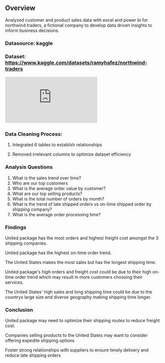 ## Overview

Analyzed customer and product sales data with excel and power bi for northwind traders, a fictional company to develop data driven insights to inform business decisions.

### Datasource: kaggle

### Dataset: https://www.kaggle.com/datasets/ramyhafez/northwind-traders   

![image_alt](https://github.com/MsCorlette/Northwind-Traders/blob/c10e4e1139f152f1a383f30bb68ffe3b9362d723/Northwind%20Traders%20(github).pdf)

### Data Cleaning Process: 

1. Integrated 6 tables to establish relationships

2. Removed irrelevant columns to optimize dataset efficiency

### Analysis Questions

1.  What is the sales trend over time?
2.  Who are our top customers
3.  What is the average order value by customer?
4.  What are our top selling products?
5.  What is the total number of orders by month?
6.  What is the trend of late shipped orders vs on-time shipped order by shipping company?
7.  What is the average order processing time?

### Findings 

United package has the most orders and highest freight cost amongst the 3 shipping companies.

United package has the highest on-time order trend.

The United States makes the most sales but has the longest shipping time.

United package's high orders and freight cost could be due to their high on-time order trend which may result in more customers choosing their services.

The United States' high sales and long shipping time could be due to the countrys large size and diverse geography making shipping time longer.

### Conclusion

United package may need to optimize their shipping routes to reduce freight cost.

Companies selling products to the United States may want to consider offering expedite shipping options

Foster strong relationships with suppliers to ensure timely delivery and reduce late shipping orders





